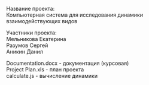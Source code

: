 Название проекта:   
Компьютерная система для исследования динамики взаимодействующих видов    
  
Участники проекта:  
Мельникова Екатерина  
Разумов Сергей  
Аникин Данил  

Documentation.docx - документация (курсовая)  
Project Plan.xls - план проекта  
calculate.js - вычисление динамики  
